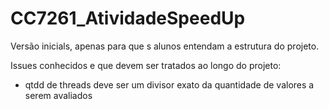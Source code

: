 # CC7261_AtividadeSpeedUp

Versão inicials, apenas para que s alunos entendam a estrutura do projeto.

Issues conhecidos e que devem ser tratados ao longo do projeto:
 - qtdd de threads deve ser um divisor exato da quantidade de valores a serem avaliados
